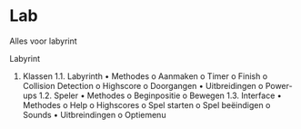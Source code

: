 Lab
===

Alles voor labyrint

Labyrint
1.	Klassen
1.1.	Labyrinth
      •	Methodes
        o	Aanmaken
        o	Timer
        o	Finish
        o	Collision Detection
        o	Highscore
        o	Doorgangen
      •	Uitbreidingen
        o	Power-ups
1.2.	Speler
      •	Methodes
        o	Beginpositie
        o	Bewegen
1.3.	Interface
      •	Methodes
        o	Help
        o	Highscores
        o	Spel starten
        o	Spel beëindigen
        o	Sounds 
      •	Uitbreindingen
        o	Optiemenu
